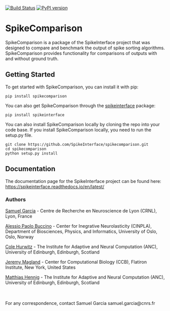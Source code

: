 [![Build Status](https://travis-ci.org/SpikeInterface/spikecomparison.svg?branch=master)](https://travis-ci.org/SpikeInterface/spikecomparison) [![PyPI version](https://badge.fury.io/py/spikecomparison.svg)](https://badge.fury.io/py/spikecomparison)

# SpikeComparison

SpikeComparison is a package of the SpikeInterface project that was designed to compare and benchmark the output of spike sorting algorithms. SpikeComparison provides functionality for comparisons of outputs with and without ground truth.

## Getting Started

To get started with SpikeComparison, you can install it with pip:

```shell
pip install spikecomparison
```

You can also get SpikeComparison through the [spikeinterface](https://github.com/SpikeInterface/spikeinterface) package:

```shell
pip install spikeinterface
```

You can also install SpikeComparison locally by cloning the repo into your code base. If you install SpikeComparison locally, you need to run the setup.py file.

```shell
git clone https://github.com/SpikeInterface/spikecomparison.git
cd spikecomparison
python setup.py install
```

## Documentation

The documentation page for the SpikeInterface project can be found here: https://spikeinterface.readthedocs.io/en/latest/

### Authors

[Samuel Garcia](https://github.com/samuelgarcia) - Centre de Recherche en Neuroscience de Lyon (CRNL), Lyon, France

[Alessio Paolo Buccino](https://www.mn.uio.no/ifi/english/people/aca/alessiob/) - Center for Inegrative Neurolasticity (CINPLA), Department of Biosciences, Physics, and Informatics, University of Oslo, Oslo, Norway

[Cole Hurwitz](https://www.inf.ed.ac.uk/people/students/Cole_Hurwitz.html) - The Institute for Adaptive and Neural Computation (ANC), University of Edinburgh, Edinburgh, Scotland

[Jeremy Magland](https://www.simonsfoundation.org/team/jeremy-magland/) - Center for Computational Biology (CCB), Flatiron Institute, New York, United States

[Matthias Hennig](http://homepages.inf.ed.ac.uk/mhennig/) - The Institute for Adaptive and Neural Computation (ANC), University of Edinburgh, Edinburgh, Scotland

<br/>
<br/>
For any correspondence, contact Samuel Garcia samuel.garcia@cnrs.fr
